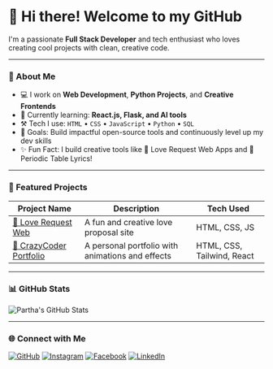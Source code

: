 # 👋 Hi there! Welcome to my GitHub

I'm a passionate **Full Stack Developer** and tech enthusiast who loves creating cool projects with clean, creative code.

---

### 🚀 About Me

- 💻 I work on **Web Development**, **Python Projects**, and **Creative Frontends**
- 🌱 Currently learning: **React.js, Flask, and AI tools**
- ⚒️ Tech I use: `HTML` • `CSS` • `JavaScript` • `Python` • `SQL`
- 🎯 Goals: Build impactful open-source tools and continuously level up my dev skills
- ✨ Fun Fact: I build creative tools like 💖 Love Request Web Apps and 🔬 Periodic Table Lyrics!

---

### 📂 Featured Projects

| Project Name | Description | Tech Used |
| ------------ | ----------- | --------- |
| [💌 Love Request Web](https://github.com/Partha9749/love-request-web) | A fun and creative love proposal site | HTML, CSS, JS |
| [🎨 CrazyCoder Portfolio](#) | A personal portfolio with animations and effects | HTML, CSS, Tailwind, React |

---

### 📊 GitHub Stats

![Partha's GitHub Stats](https://github-readme-stats.vercel.app/api?username=Partha9749&show_icons=true&theme=github_dark&hide_title=true)

---

### 🌐 Connect with Me

[![GitHub](https://img.shields.io/badge/GitHub-181717?style=flat&logo=github&logoColor=white)](https://github.com/Partha9749)
[![Instagram](https://img.shields.io/badge/Instagram-E4405F?style=flat&logo=instagram&logoColor=white)](https://www.instagram.com/partha_017?igsh=d28wZXVtcGVndm1z)
[![Facebook](https://img.shields.io/badge/Facebook-1877F2?style=flat&logo=facebook&logoColor=white)](#)
[![LinkedIn](https://img.shields.io/badge/LinkedIn-0077B5?style=flat&logo=linkedin&logoColor=white)](#)


